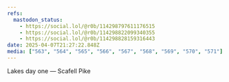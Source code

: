 ```yaml
---
refs:
  mastodon_status:
    - https://social.lol/@r0b/114298797611176515
    - https://social.lol/@r0b/114298822099340355
    - https://social.lol/@r0b/114298828159316443
date: 2025-04-07T21:27:22.848Z
media: ["563", "564", "565", "566", "567", "568", "569", "570", "571"]
---
```


Lakes day one — Scafell Pike




